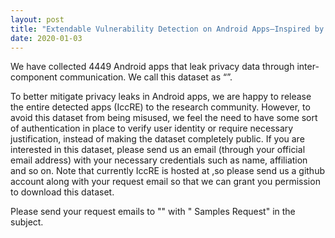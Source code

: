 ```yaml
---
layout: post
title: "Extendable Vulnerability Detection on Android Apps–Inspired by Case Study on Vulnerability Related with Web Functions"
date: 2020-01-03
---
```



We have collected 4449 Android apps that leak privacy data through inter-component communication. 
We call this dataset as “”.

To better mitigate privacy leaks in Android apps, we are happy to release the entire detected apps (IccRE) to the research community.
However, to avoid this dataset from being misused, we feel the need to have some sort of authentication in place to verify user identity or require necessary justification, instead of making the dataset completely public.
If you are interested in this dataset, please send us an email (through your official email address) with your necessary credentials such as name, affiliation and so on.
Note that currently IccRE is hosted at ,so please send us a github account along with your request email so that we can grant you permission to download this dataset.

Please send your request emails to "" with " Samples Request" in the subject. 